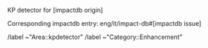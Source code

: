 KP detector for [impactdb origin]

Corresponding impactdb entry: eng/it/impact-db#[impactdb issue]

/label ~"Area::kpdetector"
/label ~"Category::Enhancement"
